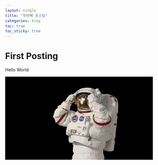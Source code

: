 ```yaml
---
layout: single
title: "첫번째 포스팅"
categories: blog
toc: true
toc_sticky: true
---
```




# First Posting

Hello World

![pic](../../assets/images/2022-02-09-first-posting/astronaut.gif)
